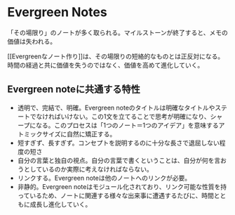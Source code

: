 # Evergreen Notes

「その場限り」のノートが多く取られる。マイルストーンが終了すると、メモの価値は失われる。

[[Evergreenなノート作り]]は、その場限りの短絡的なものとは正反対になる。
時間の経過と共に価値を失うのではなく、価値を高めて進化していく。

## Evergreen noteに共通する特性

- 透明で、完結で、明確。Evergreen noteのタイトルは明確なタイトルやステートでなければいけない。この1文を立てることで思考が明確になり、シャープになる。このプロセスは「1つのノート＝1つのアイデア」を意味するアトミックサイズに自然に矯正する。
- 短すぎず、長すぎず。コンセプトを説明するのに十分な長さで退屈しない程度の短さ
- 自分の言葉と独自の視点。自分の言葉で書くということは、自分が何を言おうとしているのか実際に考えなければならない。
- リンクする。Evergreen noteは他のノートへのリンクが必要。
- 非静的。Evergreen noteはモジュール化されており、リンク可能な性質を持っているため、ノートに関連する様々な出来事に遭遇するたびに、時間とともに成長し進化していく。

